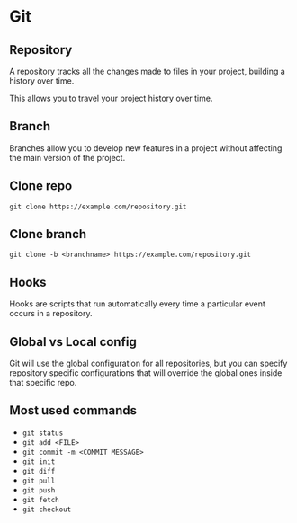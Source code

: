 # Git

## Repository

A repository tracks all the changes made to files in your project, building a history over time.

This allows you to travel your project history over time.

## Branch

Branches allow you to develop new features in a project without affecting the main version of the project.

## Clone repo

`git clone https://example.com/repository.git`

## Clone branch

`git clone -b <branchname> https://example.com/repository.git`

## Hooks

Hooks are scripts that run automatically every time a particular event occurs in a repository.

## Global vs Local config

Git will use the global configuration for all repositories, but you can specify repository specific configurations that will override the global ones inside that specific repo.

## Most used commands

- `git status`
- `git add <FILE>`
- `git commit -m <COMMIT MESSAGE>`
- `git init`
- `git diff`
- `git pull`
- `git push`
- `git fetch`
- `git checkout`

